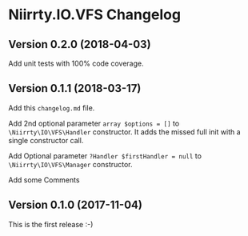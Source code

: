 # Niirrty.IO.VFS Changelog


## Version 0.2.0 (2018-04-03)

Add unit tests with 100% code coverage.


## Version 0.1.1 (2018-03-17)

Add this `changelog.md` file.

Add 2nd optional parameter `array $options = []` to `\Niirrty\IO\VFS\Handler` constructor.
It adds the missed full init with a single constructor call.

Add Optional parameter `?Handler $firstHandler = null` to `\Niirrty\IO\VFS\Manager` constructor.

Add some Comments


## Version 0.1.0 (2017-11-04)

This is the first release :-)